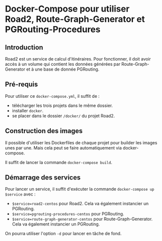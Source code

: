 # Docker-Compose pour utiliser Road2, Route-Graph-Generator et PGRouting-Procedures

## Introduction

Road2 est un service de calcul d'itinéraires. Pour fonctionner, il doit avoir accès à un volume qui contient les données générées par Route-Graph-Generator et à une base de donnée PGRouting.

## Pré-requis

Pour utiliser ce `docker-compose.yml`, il suffit de :
- télécharger les trois projets dans le même dossier.
- installer `docker`.
- se placer dans le dossier `/docker/` du projet Road2.

## Construction des images

Il possible d'utiliser les Dockerfiles de chaque projet pour builder les images unes par une. Mais cela peut se faire automatiquement via docker-compose.

Il suffit de lancer la commande `docker-compose build`.

## Démarrage des services

Pour lancer un service, il suffit d'exécuter la commande `docker-compose up $service` avec :
- `$service=road2-centos` pour Road2. Cela va également instancier un PGRouting.
- `$service=pgrouting-procedures-centos` pour PGRouting.
- `$service=route-graph-generator-centos` pour Route-Graph-Generator. Cela va également instancier un PGRouting.

On pourra utiliser l'option `-d` pour lancer en tâche de fond.
